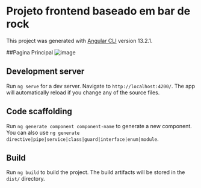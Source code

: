 # Projeto frontend baseado em bar de rock 

This project was generated with [Angular CLI](https://github.com/angular/angular-cli) version 13.2.1.

##Pagina Principal
![image](https://user-images.githubusercontent.com/61124602/153544149-e9a9dcc4-d7b3-48c4-aabf-e47619fa3648.png)


## Development server

Run `ng serve` for a dev server. Navigate to `http://localhost:4200/`. The app will automatically reload if you change any of the source files.

## Code scaffolding

Run `ng generate component component-name` to generate a new component. You can also use `ng generate directive|pipe|service|class|guard|interface|enum|module`.

## Build

Run `ng build` to build the project. The build artifacts will be stored in the `dist/` directory.


